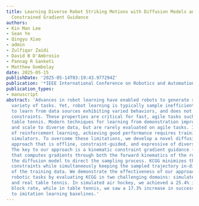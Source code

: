 ```yaml
---
title: Learning Diverse Robot Striking Motions with Diffusion Models and Kinematically
  Constrained Gradient Guidance
authors:
- Kin Man Lee
- Sean Ye
- Qingyu Xiao
- admin
- Zulfiqar Zaidi
- David B D'Ambrosio
- Pannag R Sanketi
- Matthew Gombolay
date: 2025-05-15
publishDate: '2025-05-14T03:19:43.977294Z'
publication: '*IEEE International Conference on Robotics and Automation (ICRA)*'
publication_types:
- manuscript
abstract: 'Advances in robot learning have enabled robots to generate skills for a
  variety of tasks. Yet, robot learning is typically sample inefficient, struggles
  to learn from data sources exhibiting varied behaviors, and does not naturally incorporate
  constraints. These properties are critical for fast, agile tasks such as playing
  table tennis. Modern techniques for learning from demonstration improve sample efficiency
  and scale to diverse data, but are rarely evaluated on agile tasks. In the case
  of reinforcement learning, achieving good performance requires training on high-fidelity
  simulators. To overcome these limitations, we develop a novel diffusion modeling
  approach that is offline, constraint-guided, and expressive of diverse agile behaviors.
  The key to our approach is a kinematic constraint gradient guidance (KCGG) technique
  that computes gradients through both the forward kinematics of the robot arm and
  the diffusion model to direct the sampling process. KCGG minimizes the cost of violating
  constraints while simultaneously keeping the sampled trajectory in-distribution
  of the training data. We demonstrate the effectiveness of our approach for time-critical
  robotic tasks by evaluating KCGG in two challenging domains: simulated air hockey
  and real table tennis. In simulated air hockey, we achieved a 25.4% increase in
  block rate, while in table tennis, we saw a 17.3% increase in success rate compared
  to imitation learning baselines.'
---
```


